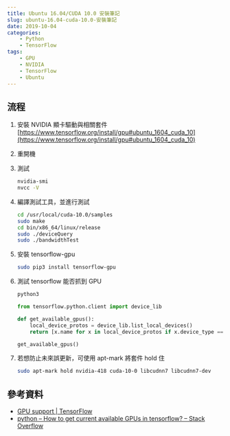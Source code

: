 ```yaml
---
title: Ubuntu 16.04/CUDA 10.0 安裝筆記
slug: ubuntu-16.04-cuda-10.0-安裝筆記
date: 2019-10-04
categories:
    - Python
    - TensorFlow
tags:
    - GPU
    - NVIDIA
    - TensorFlow
    - Ubuntu
---
```


## 流程

1. 安裝 NVIDIA 顯卡驅動與相關套件  
[https://www.tensorflow.org/install/gpu#ubuntu_1604_cuda_10](https://www.tensorflow.org/install/gpu#ubuntu_1604_cuda_10)

2. 重開機

3. 測試
    ```bash
    nvidia-smi
    nvcc -V
    ```

4. 編譯測試工具，並進行測試
    ```bash
    cd /usr/local/cuda-10.0/samples
    sudo make
    cd bin/x86_64/linux/release
    sudo ./deviceQuery
    sudo ./bandwidthTest
    ```

5. 安裝 tensorflow-gpu
    ```bash
    sudo pip3 install tensorflow-gpu
    ```

6. 測試 tensorflow 能否抓到 GPU
    ```bash
    python3
    ```
    ```python
    from tensorflow.python.client import device_lib
    
    def get_available_gpus():
        local_device_protos = device_lib.list_local_devices()
        return [x.name for x in local_device_protos if x.device_type == 'GPU']
    
    get_available_gpus()
    ```

7. 若想防止未來誤更新，可使用 apt-mark 將套件 hold 住
    ```bash
    sudo apt-mark hold nvidia-418 cuda-10-0 libcudnn7 libcudnn7-dev
    ```

## 參考資料
- [GPU support  |  TensorFlow](https://www.tensorflow.org/install/gpu)
- [python – How to get current available GPUs in tensorflow? – Stack Overflow](https://stackoverflow.com/questions/38559755/how-to-get-current-available-gpus-in-tensorflow/38580201#38580201)
